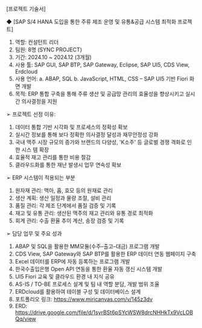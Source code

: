  [프로젝트 기술서]
 
◆ [SAP S/4 HANA 도입을 통한 주류 제조 운영 및 유통&공급 시스템 최적화 프로젝트]
 1. 역할: 컨설턴트 리더
 2. 팀원: 8명 (SYNC PROJECT)
 3. 기간: 2024.10 ~ 2024.12 (3개월)
 4. 사용 툴: SAP GUI, SAP BTP, SAP Gateway, Eclipse, SAP UI5, CDS View, Erdcloud
 5. 사용 언어: a. ABAP, SQL
               b. JavaScript, HTML, CSS – SAP UI5 기반 Fiori 화면 개발
 6. 목적: ERP 통합 구축을 통해 주류 생산 및 공급망 관리의 효율성을 향상시키고 실시간 의사결정을 지원 

➢ 프로젝트 선정 이유:  
1. 데이터 통합 기반 시각화 및 프로세스의 정확성 확보 
2. 실시간 정보를 통해 보다 정확한 의사결정 달성과 재무안정성 강화 
3. 국내 맥주 시장 규모의 증가와 브랜드의 다양성, 'K소주' 등 글로벌 경쟁 격화로 인한 시스
템 확장 
4. 효율적 재고 관리를 통한 비용 절감 
5. 클라우드화를 통한 재난 발생시 업무 연속성 확보
   
➢ ERP 시스템이 적용되는 부분 
1. 원자재 관리: 맥아, 홉, 효모 등의 원재료 관리 
2. 생산 계획: 생산 일정과 물량 조절, 설비 관리 
3. 품질 관리: 각 제조 단계에서 품질 검증 및 기록 
4. 재고 및 유통 관리: 생산된 맥주의 재고 관리와 유통 경로 최적화 
5. 회계 관리: 수출 환율 추이 계산, 송장 검증 및 기록
   
➢ 담당 업무 및 주요 성과  
1. ABAP 및 SQL을 활용한 MM모듈(수주–출고–대금) 프로그램 개발 
2. CDS View, SAP Gateway와 SAP BTP를 활용한 ERP 데이터 연동 웹페이지 구축 
3. Excel 데이터를 ERP에 자동 등록하는 프로그램 개발 
4. 한국수출입은행 Open API 연동을 통한 환율 자동 갱신 시스템 개발 
5. UI5 Fiori 교육 및 클라우드 환경 내 지식 공유 
6. AS-IS / TO-BE 프로세스 설계 및 팀 내 역할 분담, 개발 범위 조율 
7. ERDcloud를 활용하여 테이블 구성 및 데이터베이스 설계 
8. 포트폴리오 링크: https://www.miricanvas.com/v/145z3dv
9. ERD: https://drive.google.com/file/d/1syrBSt6pSYcWSW8drcNHHkTx9VcLOBQq/view
